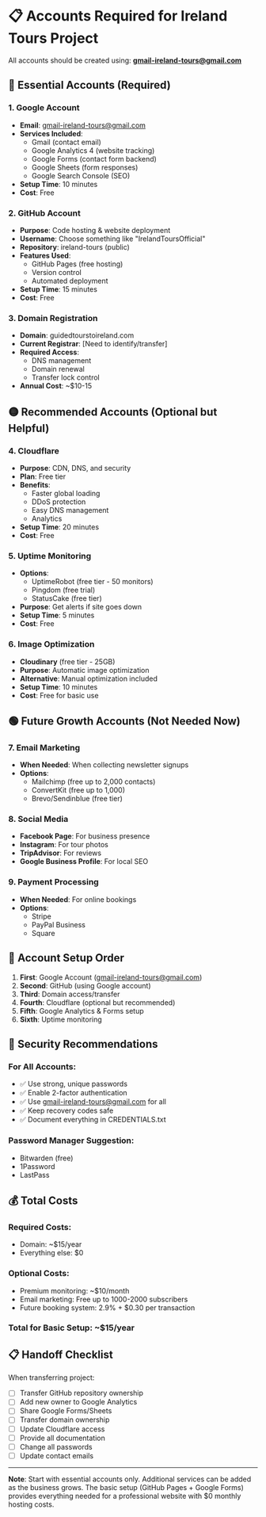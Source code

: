 # 📋 Accounts Required for Ireland Tours Project

All accounts should be created using: **gmail-ireland-tours@gmail.com**

## 🔴 Essential Accounts (Required)

### 1. Google Account
- **Email**: gmail-ireland-tours@gmail.com
- **Services Included**:
  - Gmail (contact email)
  - Google Analytics 4 (website tracking)
  - Google Forms (contact form backend)
  - Google Sheets (form responses)
  - Google Search Console (SEO)
- **Setup Time**: 10 minutes
- **Cost**: Free

### 2. GitHub Account
- **Purpose**: Code hosting & website deployment
- **Username**: Choose something like "IrelandToursOfficial"
- **Repository**: ireland-tours (public)
- **Features Used**:
  - GitHub Pages (free hosting)
  - Version control
  - Automated deployment
- **Setup Time**: 15 minutes
- **Cost**: Free

### 3. Domain Registration
- **Domain**: guidedtourstoireland.com
- **Current Registrar**: [Need to identify/transfer]
- **Required Access**:
  - DNS management
  - Domain renewal
  - Transfer lock control
- **Annual Cost**: ~$10-15

## 🟡 Recommended Accounts (Optional but Helpful)

### 4. Cloudflare
- **Purpose**: CDN, DNS, and security
- **Plan**: Free tier
- **Benefits**:
  - Faster global loading
  - DDoS protection
  - Easy DNS management
  - Analytics
- **Setup Time**: 20 minutes
- **Cost**: Free

### 5. Uptime Monitoring
- **Options**:
  - UptimeRobot (free tier - 50 monitors)
  - Pingdom (free trial)
  - StatusCake (free tier)
- **Purpose**: Get alerts if site goes down
- **Setup Time**: 5 minutes
- **Cost**: Free

### 6. Image Optimization
- **Cloudinary** (free tier - 25GB)
- **Purpose**: Automatic image optimization
- **Alternative**: Manual optimization included
- **Setup Time**: 10 minutes
- **Cost**: Free for basic use

## 🟢 Future Growth Accounts (Not Needed Now)

### 7. Email Marketing
- **When Needed**: When collecting newsletter signups
- **Options**:
  - Mailchimp (free up to 2,000 contacts)
  - ConvertKit (free up to 1,000)
  - Brevo/Sendinblue (free tier)

### 8. Social Media
- **Facebook Page**: For business presence
- **Instagram**: For tour photos
- **TripAdvisor**: For reviews
- **Google Business Profile**: For local SEO

### 9. Payment Processing
- **When Needed**: For online bookings
- **Options**:
  - Stripe
  - PayPal Business
  - Square

## 📝 Account Setup Order

1. **First**: Google Account (gmail-ireland-tours@gmail.com)
2. **Second**: GitHub (using Google account)
3. **Third**: Domain access/transfer
4. **Fourth**: Cloudflare (optional but recommended)
5. **Fifth**: Google Analytics & Forms setup
6. **Sixth**: Uptime monitoring

## 🔐 Security Recommendations

### For All Accounts:
- ✅ Use strong, unique passwords
- ✅ Enable 2-factor authentication
- ✅ Use gmail-ireland-tours@gmail.com for all
- ✅ Keep recovery codes safe
- ✅ Document everything in CREDENTIALS.txt

### Password Manager Suggestion:
- Bitwarden (free)
- 1Password
- LastPass

## 💰 Total Costs

### Required Costs:
- Domain: ~$15/year
- Everything else: $0

### Optional Costs:
- Premium monitoring: ~$10/month
- Email marketing: Free up to 1000-2000 subscribers
- Future booking system: 2.9% + $0.30 per transaction

### Total for Basic Setup: ~$15/year

## 📋 Handoff Checklist

When transferring project:
- [ ] Transfer GitHub repository ownership
- [ ] Add new owner to Google Analytics
- [ ] Share Google Forms/Sheets
- [ ] Transfer domain ownership
- [ ] Update Cloudflare access
- [ ] Provide all documentation
- [ ] Change all passwords
- [ ] Update contact emails

---

**Note**: Start with essential accounts only. Additional services can be added as the business grows. The basic setup (GitHub Pages + Google Forms) provides everything needed for a professional website with $0 monthly hosting costs.